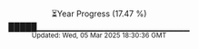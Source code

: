 <p align="center">
⏳Year Progress (17.47 %) <br>
█████▁▁▁▁▁▁▁▁▁▁▁▁▁▁▁▁▁▁▁▁▁▁▁▁▁ <br>
<sub>Updated: Wed, 05 Mar 2025 18:30:36 GMT</sub>
</p>

